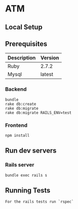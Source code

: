 # ATM

## Local Setup

## Prerequisites

| Description | Version |
|-----------|---------------|
|Ruby|2.7.2|
|Mysql|latest|

### Backend
```
bundle
rake db:create
rake db:migrate
rake db:migrate RAILS_ENV=test
```

### Frontend
```
npm install
```

## Run dev servers

### Rails server
```
bundle exec rails s
```

## Running Tests
```
For the rails tests run `rspec`
```
